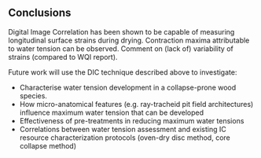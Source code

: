 ## Conclusions

Digital Image Correlation has been shown to be capable of measuring longitudinal surface strains during drying. Contraction maxima attributable to water tension can be observed. 
Comment on (lack of) variability of strains (compared to WQI report). 

Future work will use the DIC technique described above to investigate:

* Characterise water tension development in a collapse-prone wood species. 
* How micro-anatomical features  (e.g. ray-tracheid pit field architectures) influence maximum water tension that can be developed
* Effectiveness of pre-treatments in reducing maximum water tensions
* Correlations between water tension assessment and existing IC resource characterization protocols (oven-dry disc method, core collapse method)

  
